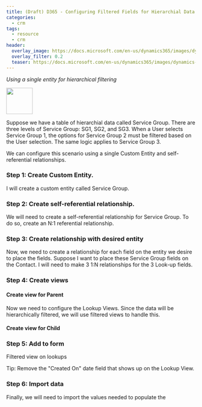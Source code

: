 ```yaml
---
title: (Draft) D365 - Configuring Filtered Fields for Hierarchial Data
categories:
  - crm
tags:
  - resource
  - crm
header:
  overlay_image: https://docs.microsoft.com/en-us/dynamics365/images/dynamics-whats-new.svg
  overlay_filter: 0.2
  teaser: https://docs.microsoft.com/en-us/dynamics365/images/dynamics-whats-new.svg
---
```


*Using a single entity for hierarchical filtering*

<img src="https://www.dqglobal.com/wp-content/uploads/2017/10/microsoft-dynamics-crm-365-icon.png" width="70">

Suppose we have a table of hierarchial data called Service Group. There are three levels of Service Group: SG1, SG2, and SG3. When a User selects Service Group 1, the options for Service Group 2 must be filtered based on the User selection. The same logic applies to Service Group 3.

We can configure this scenario using a single Custom Entity and self-referential relationships. 


### Step 1: Create Custom Entity.

I will create a custom entity called Service Group.


### Step 2: Create self-referential relationship.

We will need to create a self-referential relationship for Service Group. To do so, create an N:1 referential relationship.

  

### Step 3: Create relationship with desired entity

Now, we need to create a relationship for each field on the entity we desire to place the fields. Suppose I want to place these Service Group fields on the Contact. I will need to make 3 1:N relationships for the 3 Look-up fields.

  

### Step 4: Create views

#### Create view for Parent

Now we need to configure the Lookup Views. Since the data will be hierarchically filtered, we will use filtered views to handle this.

#### Create view for Child



### Step 5: Add to form 

Filtered view on lookups

Tip: Remove the "Created On" date field that shows up on the Lookup View.




### Step 6: Import data

Finally, we will need to import the values needed to populate the 




